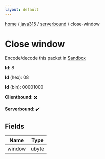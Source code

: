 ```yaml
---
layout: default
---
```


[home](/)  /  [java315](/protocol/java315)  /  [serverbound](/protocol/java315/serverbound)  /  close-window

# Close window

Encode/decode this packet in [Sandbox](../../../sandbox/java315#Serverbound.CloseWindow)

**Id**: 8

**Id** (hex): 08

**Id** (bin): 00001000

**Clientbound**: ✖️

**Serverbound**: ✔️

## Fields

Name | Type
---|---
window | ubyte
